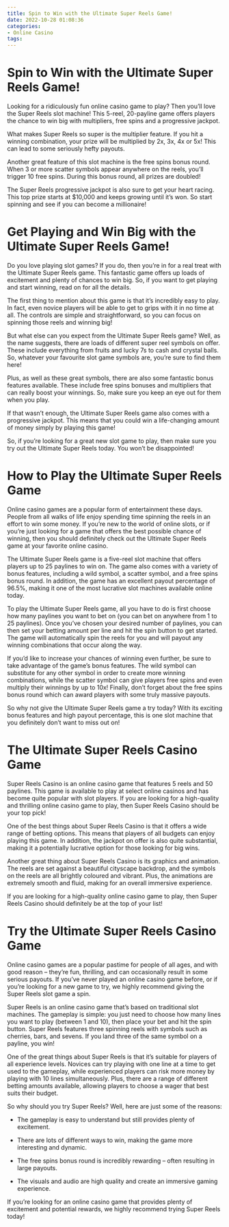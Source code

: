 ```yaml
---
title: Spin to Win with the Ultimate Super Reels Game!
date: 2022-10-28 01:08:36
categories:
- Online Casino
tags:
---
```



#  Spin to Win with the Ultimate Super Reels Game!

Looking for a ridiculously fun online casino game to play? Then you’ll love the Super Reels slot machine! This 5-reel, 20-payline game offers players the chance to win big with multipliers, free spins and a progressive jackpot.

What makes Super Reels so super is the multiplier feature. If you hit a winning combination, your prize will be multiplied by 2x, 3x, 4x or 5x! This can lead to some seriously hefty payouts.

Another great feature of this slot machine is the free spins bonus round. When 3 or more scatter symbols appear anywhere on the reels, you’ll trigger 10 free spins. During this bonus round, all prizes are doubled!

The Super Reels progressive jackpot is also sure to get your heart racing. This top prize starts at $10,000 and keeps growing until it’s won. So start spinning and see if you can become a millionaire!

#  Get Playing and Win Big with the Ultimate Super Reels Game!

Do you love playing slot games? If you do, then you’re in for a real treat with the Ultimate Super Reels game. This fantastic game offers up loads of excitement and plenty of chances to win big. So, if you want to get playing and start winning, read on for all the details.

The first thing to mention about this game is that it’s incredibly easy to play. In fact, even novice players will be able to get to grips with it in no time at all. The controls are simple and straightforward, so you can focus on spinning those reels and winning big!

But what else can you expect from the Ultimate Super Reels game? Well, as the name suggests, there are loads of different super reel symbols on offer. These include everything from fruits and lucky 7s to cash and crystal balls. So, whatever your favourite slot game symbols are, you’re sure to find them here!

Plus, as well as these great symbols, there are also some fantastic bonus features available. These include free spins bonuses and multipliers that can really boost your winnings. So, make sure you keep an eye out for them when you play.

If that wasn’t enough, the Ultimate Super Reels game also comes with a progressive jackpot. This means that you could win a life-changing amount of money simply by playing this game!

So, if you’re looking for a great new slot game to play, then make sure you try out the Ultimate Super Reels today. You won’t be disappointed!

#  How to Play the Ultimate Super Reels Game

Online casino games are a popular form of entertainment these days. People from all walks of life enjoy spending time spinning the reels in an effort to win some money. If you’re new to the world of online slots, or if you’re just looking for a game that offers the best possible chance of winning, then you should definitely check out the Ultimate Super Reels game at your favorite online casino.

The Ultimate Super Reels game is a five-reel slot machine that offers players up to 25 paylines to win on. The game also comes with a variety of bonus features, including a wild symbol, a scatter symbol, and a free spins bonus round. In addition, the game has an excellent payout percentage of 96.5%, making it one of the most lucrative slot machines available online today.

To play the Ultimate Super Reels game, all you have to do is first choose how many paylines you want to bet on (you can bet on anywhere from 1 to 25 paylines). Once you’ve chosen your desired number of paylines, you can then set your betting amount per line and hit the spin button to get started. The game will automatically spin the reels for you and will payout any winning combinations that occur along the way.

If you’d like to increase your chances of winning even further, be sure to take advantage of the game’s bonus features. The wild symbol can substitute for any other symbol in order to create more winning combinations, while the scatter symbol can give players free spins and even multiply their winnings by up to 10x! Finally, don’t forget about the free spins bonus round which can award players with some truly massive payouts.

So why not give the Ultimate Super Reels game a try today? With its exciting bonus features and high payout percentage, this is one slot machine that you definitely don’t want to miss out on!

#  The Ultimate Super Reels Casino Game 

Super Reels Casino is an online casino game that features 5 reels and 50 paylines. This game is available to play at select online casinos and has become quite popular with slot players. If you are looking for a high-quality and thrilling online casino game to play, then Super Reels Casino should be your top pick!

One of the best things about Super Reels Casino is that it offers a wide range of betting options. This means that players of all budgets can enjoy playing this game. In addition, the jackpot on offer is also quite substantial, making it a potentially lucrative option for those looking for big wins.

Another great thing about Super Reels Casino is its graphics and animation. The reels are set against a beautiful cityscape backdrop, and the symbols on the reels are all brightly coloured and vibrant. Plus, the animations are extremely smooth and fluid, making for an overall immersive experience.

If you are looking for a high-quality online casino game to play, then Super Reels Casino should definitely be at the top of your list!

#  Try the Ultimate Super Reels Casino Game

Online casino games are a popular pastime for people of all ages, and with good reason – they’re fun, thrilling, and can occasionally result in some serious payouts. If you’ve never played an online casino game before, or if you’re looking for a new game to try, we highly recommend giving the Super Reels slot game a spin.

Super Reels is an online casino game that’s based on traditional slot machines. The gameplay is simple: you just need to choose how many lines you want to play (between 1 and 10), then place your bet and hit the spin button. Super Reels features three spinning reels with symbols such as cherries, bars, and sevens. If you land three of the same symbol on a payline, you win!

One of the great things about Super Reels is that it’s suitable for players of all experience levels. Novices can try playing with one line at a time to get used to the gameplay, while experienced players can risk more money by playing with 10 lines simultaneously. Plus, there are a range of different betting amounts available, allowing players to choose a wager that best suits their budget.

So why should you try Super Reels? Well, here are just some of the reasons:

- The gameplay is easy to understand but still provides plenty of excitement.

- There are lots of different ways to win, making the game more interesting and dynamic.

- The free spins bonus round is incredibly rewarding – often resulting in large payouts.

- The visuals and audio are high quality and create an immersive gaming experience.

If you’re looking for an online casino game that provides plenty of excitement and potential rewards, we highly recommend trying Super Reels today!